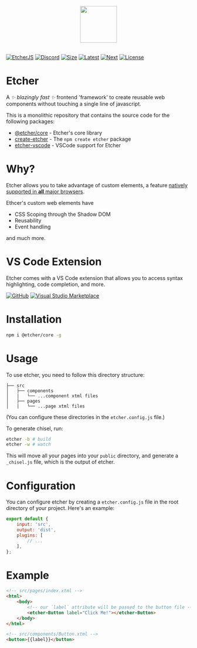 <div align="center">
  <img src="https://etcherjs.vercel.app/assets/etcher.png" width="100"/>
</div>

<br/>

[size-img]: https://img.shields.io/bundlephobia/minzip/@etcher/core?color=d34ebb&style=for-the-badge
[latest-img]: https://img.shields.io/npm/v/@etcher/core/latest?color=d34ebb&label=latest&style=for-the-badge
[next-img]: https://img.shields.io/npm/v/@etcher/core/next?color=d34ebb&label=next&style=for-the-badge
[license-img]: https://img.shields.io/npm/l/@etcher/core?color=d34ebb&style=for-the-badge
[discord-img]: https://img.shields.io/badge/Discord-d34ebb?style=for-the-badge
[site-img]: https://img.shields.io/badge/EtcherJS-d34ebb?style=for-the-badge

[![EtcherJS][site-img]](https://etcherjs.vercel.app)
[![Discord][discord-img]](https://discord.gg/Vqd3BRFR5D)
[![Size][size-img]](https://bundlephobia.com/result?p=@etcher/core)
[![Latest][latest-img]](https://www.npmjs.com/package/@etcher/core)
[![Next][next-img]](https://www.npmjs.com/package/@etcher/core)
[![License][license-img]](https://github.com/etcherjs/etcher/tree/main/packages/core/LICENSE.md)

# Etcher

A _✨ blazingly fast ✨_ frontend 'framework' to create reusable web components without touching a single line of javascript.

This is a monolithic repository that contains the source code for the following packages:

-   [@etcher/core](packages/core) - Etcher's core library
-   [create-etcher](packages/create-etcher) - The `npm create etcher` package
-   [etcher-vscode](packages/etcher-vscode) - VSCode support for Etcher

# Why?

Etcher allows you to take advantage of custom elements, a feature [natively supported in **all** major browsers](https://developer.mozilla.org/en-US/docs/Web/API/Window/customElements#browser_compatibility).

Ethcer's custom web elements have

-   CSS Scoping through the Shadow DOM
-   Reusability
-   Event handling

and much more.

# VS Code Extension

Etcher comes with a VS Code extension that allows you to access syntax highlighting, code completion, and more.

[![GitHub](https://img.shields.io/badge/GitHub-d34ebb?style=for-the-badge)](https://github.com/etcherjs/etcher/tree/main/packages/vscode-etcher)
[![Visual Studio Marketplace](https://img.shields.io/badge/Marketplace-d34ebb?style=for-the-badge)](https://marketplace.visualstudio.com/items?itemName=TheCommieAxolotl.etcher-vscode)

# Installation

```bash
npm i @etcher/core -g
```

# Usage

To use etcher, you need to follow this directory structure:

```
├── src
│   ├── components
│   |   └── ...component xtml files
│   ├── pages
│   |   └── ...page xtml files
```

(You can configure these directories in the `etcher.config.js` file.)

To generate chisel, run:

```bash
etcher -b # build
etcher -w # watch
```

This will move all your pages into your `public` directory, and generate a `_chisel.js` file, which is the output of etcher.

# Configuration

You can configure etcher by creating a `etcher.config.js` file in the root directory of your project. Here's an example:

```js
export default {
    input: 'src',
    output: 'dist',
    plugins: [
        // ...
    ],
};
```

# Example

```html
<!-- src/pages/index.xtml -->
<html>
    <body>
        <!-- our `label` attribute will be passed to the button file -->
        <etcher-Button label="Click Me!"></etcher-Button>
    </body>
</html>
```

```html
<!-- src/components/Button.xtml -->
<button>{{label}}</button>
```
